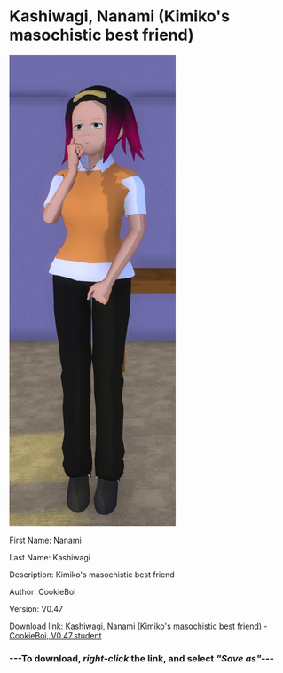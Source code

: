 # Kashiwagi, Nanami (Kimiko's masochistic best friend)

<img src = "https://raw.githubusercontent.com/Arbiter1223/Daigaku-Gurashi-Custom-Students/master/Students/Files/Kashiwagi%2C%20Nanami%20(Kimiko's%20masochistic%20best%20friend).png">

First Name: Nanami

Last Name: Kashiwagi

Description: Kimiko's masochistic best friend

Author: CookieBoi

Version: V0.47

Download link: <a href="https://raw.githubusercontent.com/Arbiter1223/Daigaku-Gurashi-Custom-Students/master/Students/Files/Kashiwagi%2C%20Nanami%20(Kimiko's%20masochistic%20best%20friend)%20-%20CookieBoi%2C%20V0.47.student">Kashiwagi, Nanami (Kimiko's masochistic best friend) - CookieBoi, V0.47.student</a>

### ---**To download, _right-click_ the link, and select _"Save as"_**---
